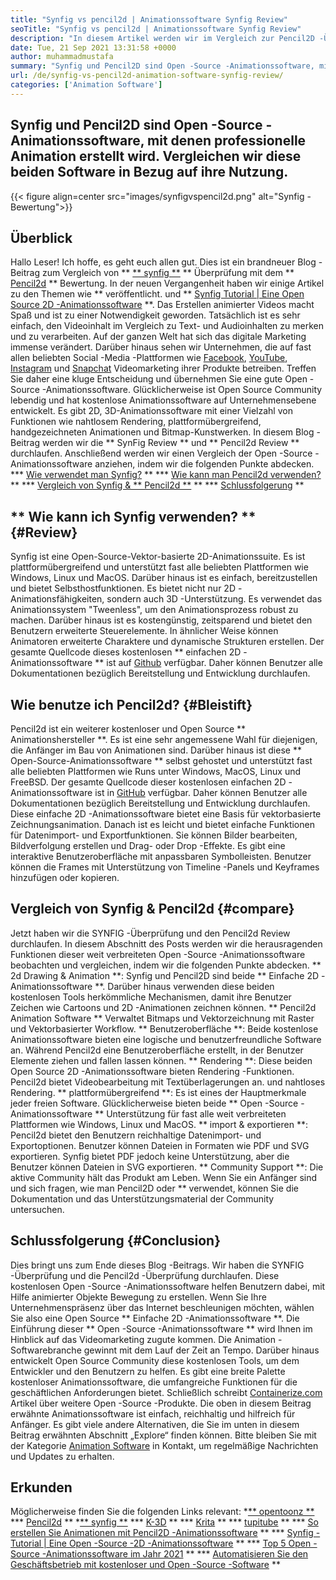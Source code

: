 ```yaml
---
title: "Synfig vs pencil2d | Animationssoftware Synfig Review" 
seoTitle: "Synfig vs pencil2d | Animationssoftware Synfig Review" 
description: "In diesem Artikel werden wir im Vergleich zur Pencil2D -Überprüfung eine Synfit -Überprüfung durchführen. Beide sind führende Open-Source-Animationssoftware sind selbst gehostet und fasziniert." 
date: Tue, 21 Sep 2021 13:31:58 +0000
author: muhammadmustafa
summary: "Synfig und Pencil2D sind Open -Source -Animationssoftware, mit denen professionelle Animation erstellt wird. Vergleichen wir diese beiden Software in Bezug auf ihre Verwendung." 
url: /de/synfig-vs-pencil2d-animation-software-synfig-review/
categories: ['Animation Software']
---
```


## Synfig und Pencil2D sind Open -Source -Animationssoftware, mit denen professionelle Animation erstellt wird. Vergleichen wir diese beiden Software in Bezug auf ihre Nutzung.

{{< figure align=center src="images/synfigvspencil2d.png" alt="Synfig -Bewertung">}}


## Überblick
Hallo Leser! Ich hoffe, es geht euch allen gut. Dies ist ein brandneuer Blog -Beitrag zum Vergleich von ** [** synfig **][1] ** Überprüfung mit dem ** [Pencil2d][2] ** Bewertung. In der neuen Vergangenheit haben wir einige Artikel zu den Themen wie ** veröffentlicht. und ** [Synfig Tutorial | Eine Open Source 2D -Animationssoftware][5] **. Das Erstellen animierter Videos macht Spaß und ist zu einer Notwendigkeit geworden. Tatsächlich ist es sehr einfach, den Videoinhalt im Vergleich zu Text- und Audioinhalten zu merken und zu verarbeiten. Auf der ganzen Welt hat sich das digitale Marketing immense verändert. Darüber hinaus sehen wir Unternehmen, die auf fast allen beliebten Social -Media -Plattformen wie [Facebook][6], [YouTube][7], [Instagram][8] und [Snapchat][9] Videomarketing ihrer Produkte betreiben.
Treffen Sie daher eine kluge Entscheidung und übernehmen Sie eine gute Open -Source -Animationssoftware. Glücklicherweise ist Open Source Community lebendig und hat kostenlose Animationssoftware auf Unternehmensebene entwickelt. Es gibt 2D, 3D-Animationssoftware mit einer Vielzahl von Funktionen wie nahtlosem Rendering, plattformübergreifend, handgezeichneten Animationen und Bitmap-Kunstwerken. In diesem Blog -Beitrag werden wir die ** SynFig Review ** und ** Pencil2d Review ** durchlaufen. Anschließend werden wir einen Vergleich der Open -Source -Animationssoftware anziehen, indem wir die folgenden Punkte abdecken.
  *** [Wie verwendet man Synfig?][10] **
  *** [Wie kann man Pencil2d verwenden?][11] **
  *** [Vergleich von Synfig & ** Pencil2d **][12] **
  *** [Schlussfolgerung][13] **

## ** Wie kann ich Synfig verwenden? ** {#Review}
Synfig ist eine Open-Source-Vektor-basierte 2D-Animationssuite. Es ist plattformübergreifend und unterstützt fast alle beliebten Plattformen wie Windows, Linux und MacOS. Darüber hinaus ist es einfach, bereitzustellen und bietet Selbsthostfunktionen. Es bietet nicht nur 2D -Animationsfähigkeiten, sondern auch 3D -Unterstützung. Es verwendet das Animationssystem "Tweenless", um den Animationsprozess robust zu machen. Darüber hinaus ist es kostengünstig, zeitsparend und bietet den Benutzern erweiterte Steuerelemente. In ähnlicher Weise können Animatoren erweiterte Charaktere und dynamische Strukturen erstellen. Der gesamte Quellcode dieses kostenlosen ** einfachen 2D -Animationssoftware ** ist auf [Github][14] verfügbar. Daher können Benutzer alle Dokumentationen bezüglich Bereitstellung und Entwicklung durchlaufen.

## Wie benutze ich Pencil2d? {#Bleistift}
Pencil2d ist ein weiterer kostenloser und Open Source ** Animationshersteller **. Es ist eine sehr angemessene Wahl für diejenigen, die Anfänger im Bau von Animationen sind. Darüber hinaus ist diese ** Open-Source-Animationssoftware ** selbst gehostet und unterstützt fast alle beliebten Plattformen wie Runs unter Windows, MacOS, Linux und FreeBSD. Der gesamte Quellcode dieser kostenlosen einfachen 2D -Animationssoftware ist in [GitHub][15] verfügbar. Daher können Benutzer alle Dokumentationen bezüglich Bereitstellung und Entwicklung durchlaufen. Diese einfache 2D -Animationssoftware bietet eine Basis für vektorbasierte Zeichnungsanimation. Danach ist es leicht und bietet einfache Funktionen für Datenimport- und Exportfunktionen. Sie können Bilder bearbeiten, Bildverfolgung erstellen und Drag- oder Drop -Effekte. Es gibt eine interaktive Benutzeroberfläche mit anpassbaren Symbolleisten. Benutzer können die Frames mit Unterstützung von Timeline -Panels und Keyframes hinzufügen oder kopieren.

## Vergleich von Synfig & Pencil2d {#compare}
Jetzt haben wir die SYNFIG -Überprüfung und den Pencil2d Review durchlaufen. In diesem Abschnitt des Posts werden wir die herausragenden Funktionen dieser weit verbreiteten Open -Source -Animationssoftware beobachten und vergleichen, indem wir die folgenden Punkte abdecken.
** 2d Drawing & Animation **: Synfig und Pencil2D sind beide ** Einfache 2D -Animationssoftware **. Darüber hinaus verwenden diese beiden kostenlosen Tools herkömmliche Mechanismen, damit ihre Benutzer Zeichen wie Cartoons und 2D -Animationen zeichnen können. ** Pencil2d Animation Software ** Verwaltet Bitmaps und Vektorzeichnung mit Raster und Vektorbasierter Workflow.
** Benutzeroberfläche **: Beide kostenlose Animationssoftware bieten eine logische und benutzerfreundliche Software an. Während Pencil2d eine Benutzeroberfläche erstellt, in der Benutzer Elemente ziehen und fallen lassen können.
** Rendering **: Diese beiden Open Source 2D -Animationssoftware bieten Rendering -Funktionen. Pencil2d bietet Videobearbeitung mit Textüberlagerungen an. und nahtloses Rendering.
** plattformübergreifend **: Es ist eines der Hauptmerkmale jeder freien Software. Glücklicherweise bieten beide ** Open -Source -Animationssoftware ** Unterstützung für fast alle weit verbreiteten Plattformen wie Windows, Linux und MacOS.
** import & exportieren **: Pencil2d bietet den Benutzern reichhaltige Datenimport- und Exportoptionen. Benutzer können Dateien in Formaten wie PDF und SVG exportieren. Synfig bietet PDF jedoch keine Unterstützung, aber die Benutzer können Dateien in SVG exportieren.
** Community Support **: Die aktive Community hält das Produkt am Leben. Wenn Sie ein Anfänger sind und sich fragen, wie man Pencil2D oder ** verwendet, können Sie die Dokumentation und das Unterstützungsmaterial der Community untersuchen.

## Schlussfolgerung {#Conclusion}
Dies bringt uns zum Ende dieses Blog -Beitrags. Wir haben die SYNFIG -Überprüfung und die Pencil2d -Überprüfung durchlaufen. Diese kostenlosen Open -Source -Animationssoftware helfen Benutzern dabei, mit Hilfe animierter Objekte Bewegung zu erstellen. Wenn Sie Ihre Unternehmenspräsenz über das Internet beschleunigen möchten, wählen Sie also eine Open Source ** Einfache 2D -Animationssoftware **. Die Einführung dieser ** Open -Source -Animationssoftware ** wird Ihnen im Hinblick auf das Videomarketing zugute kommen. Die Animation -Softwarebranche gewinnt mit dem Lauf der Zeit an Tempo. Darüber hinaus entwickelt Open Source Community diese kostenlosen Tools, um dem Entwickler und den Benutzern zu helfen. Es gibt eine breite Palette kostenloser Animationssoftware, die umfangreiche Funktionen für die geschäftlichen Anforderungen bietet.
Schließlich schreibt [Containerize.com][16] Artikel über weitere Open -Source -Produkte. Die oben in diesem Beitrag erwähnte Animationssoftware ist einfach, reichhaltig und hilfreich für Anfänger. Es gibt viele andere Alternativen, die Sie im unten in diesem Beitrag erwähnten Abschnitt „Explore“ finden können. Bitte bleiben Sie mit der Kategorie [Animation Software][17] in Kontakt, um regelmäßige Nachrichten und Updates zu erhalten.

## Erkunden
Möglicherweise finden Sie die folgenden Links relevant:
  *[** opentoonz **][18]
  *** [Pencil2d][2] **
  *[** synfig **][1]
  *** [K-3D][19] **
  *** [Krita][20] **
  *** [tupitube][21] **
  *** [So erstellen Sie Animationen mit Pencil2D -Animationssoftware][3] **
  *** [Synfig -Tutorial | Eine Open -Source -2D -Animationssoftware][5] **
  *** [Top 5 Open -Source -Animationssoftware im Jahr 2021][4] **
  *** [Automatisieren Sie den Geschäftsbetrieb mit kostenloser und Open -Source -Software][22] **

  
[1]: https://products.containerize.com/animation-software/synfig/
[2]: https://products.containerize.com/animation-software/pencil2d/
[3]: https://blog.containerize.com/animation-software/how-to-create-animations-with-pencil2d-animation-software/
[4]: https://blog.containerize.com/animation-software/top-5-open-source-animation-software-in-2021/
[5]: https://blog.containerize.com/animation-software/synfig-tutorial-an-open-source-2d-animation-software/
[6]: https://www.facebook.com/
[7]: https://www.youtube.com/
[8]: http://instagram.com/
[9]: https://www.snapchat.com/
[10]: #review
[11]: #pencil
[12]: #compare
[13]: #Conclusion
[14]: https://github.com/synfig/synfig
[15]: https://github.com/pencil2d/pencil
[16]: https://www.containerize.com/
[17]: https://products.containerize.com/animation-software/
[18]: https://products.containerize.com/animation-software/opentoonz/
[19]: https://products.containerize.com/animation-software/k3d/
[20]: https://products.containerize.com/animation-software/krita/
[21]: https://products.containerize.com/animation-software/tupitube/
[22]: https://blog.containerize.com/blogging/automate-business-operations-using-open-source-software/
